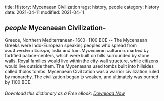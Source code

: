 title: History: Mycenaean Civilization
tags: history, people
category: history
date: 2021-04-11
modified: 2021-04-11

## _people_ Mycenaean Civilization-
Greece, Northern
Mediterranean-
 1600-
1100 BCE
 -- The Mycenaean Greeks were
Indo-European speaking peoples who spread from southwestern Europe,
India and Iran. Mycenaean culture is marked by fortified
palace-centers, which were built on hills surrounded by stone walls.
Royal families would live within the city-wall structure, while
citizens would live outside them. The Mycenaeans used tombs built
into hillsides called tholos tombs. Mycenaean Civilization
was a warrior civilization ruled by monarchy. The civilization began
to weaken, and ultimately was burned by 1100 BCE.



###### Download *this* dictionary as a Free eBook: [Download Now]({static}static/SerfHistoryDictionary.pdf)


